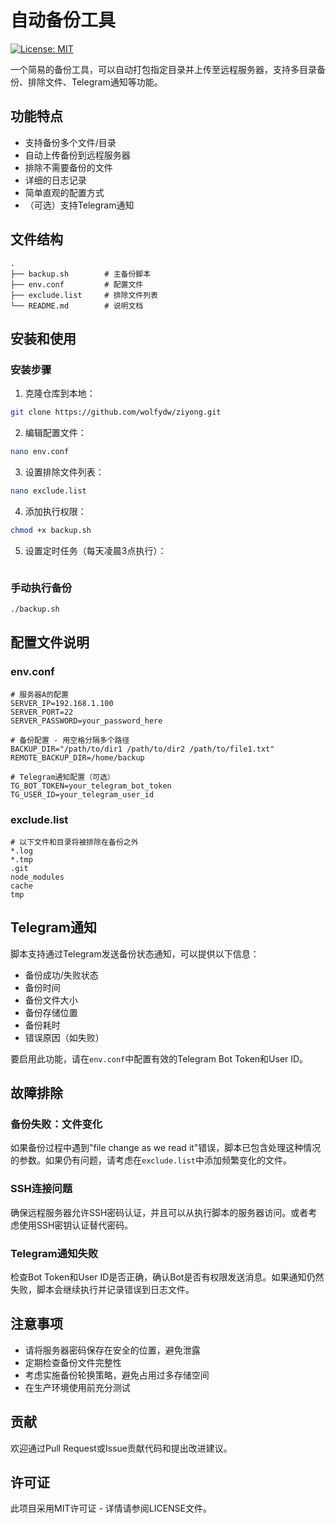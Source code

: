 # 自动备份工具

[![License: MIT](https://img.shields.io/badge/License-MIT-yellow.svg)](https://opensource.org/licenses/MIT)

一个简易的备份工具，可以自动打包指定目录并上传至远程服务器，支持多目录备份、排除文件、Telegram通知等功能。

## 功能特点

- 支持备份多个文件/目录
- 自动上传备份到远程服务器
- 排除不需要备份的文件
- 详细的日志记录
- 简单直观的配置方式
- （可选）支持Telegram通知

## 文件结构

```
.
├── backup.sh        # 主备份脚本
├── env.conf         # 配置文件
├── exclude.list     # 排除文件列表
└── README.md        # 说明文档
```

## 安装和使用

### 安装步骤

1. 克隆仓库到本地：

```bash
git clone https://github.com/wolfydw/ziyong.git
```

2. 编辑配置文件：

```bash
nano env.conf
```

3. 设置排除文件列表：

```bash
nano exclude.list
```

4. 添加执行权限：

```bash
chmod +x backup.sh
```

5. 设置定时任务（每天凌晨3点执行）：

```bash

```

### 手动执行备份

```bash
./backup.sh
```

## 配置文件说明

### env.conf

```
# 服务器A的配置
SERVER_IP=192.168.1.100
SERVER_PORT=22
SERVER_PASSWORD=your_password_here

# 备份配置 - 用空格分隔多个路径
BACKUP_DIR="/path/to/dir1 /path/to/dir2 /path/to/file1.txt"
REMOTE_BACKUP_DIR=/home/backup

# Telegram通知配置（可选）
TG_BOT_TOKEN=your_telegram_bot_token
TG_USER_ID=your_telegram_user_id
```

### exclude.list

```
# 以下文件和目录将被排除在备份之外
*.log
*.tmp
.git
node_modules
cache
tmp
```

## Telegram通知

脚本支持通过Telegram发送备份状态通知，可以提供以下信息：

- 备份成功/失败状态
- 备份时间
- 备份文件大小
- 备份存储位置
- 备份耗时
- 错误原因（如失败）

要启用此功能，请在`env.conf`中配置有效的Telegram Bot Token和User ID。

## 故障排除

### 备份失败：文件变化

如果备份过程中遇到"file change as we read it"错误，脚本已包含处理这种情况的参数。如果仍有问题，请考虑在`exclude.list`中添加频繁变化的文件。

### SSH连接问题

确保远程服务器允许SSH密码认证，并且可以从执行脚本的服务器访问。或者考虑使用SSH密钥认证替代密码。

### Telegram通知失败

检查Bot Token和User ID是否正确，确认Bot是否有权限发送消息。如果通知仍然失败，脚本会继续执行并记录错误到日志文件。

## 注意事项

- 请将服务器密码保存在安全的位置，避免泄露
- 定期检查备份文件完整性
- 考虑实施备份轮换策略，避免占用过多存储空间
- 在生产环境使用前充分测试

## 贡献

欢迎通过Pull Request或Issue贡献代码和提出改进建议。

## 许可证

此项目采用MIT许可证 - 详情请参阅LICENSE文件。
